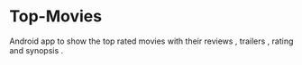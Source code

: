 # Top-Movies
Android app to show the top rated movies with their reviews , trailers , rating and synopsis .
